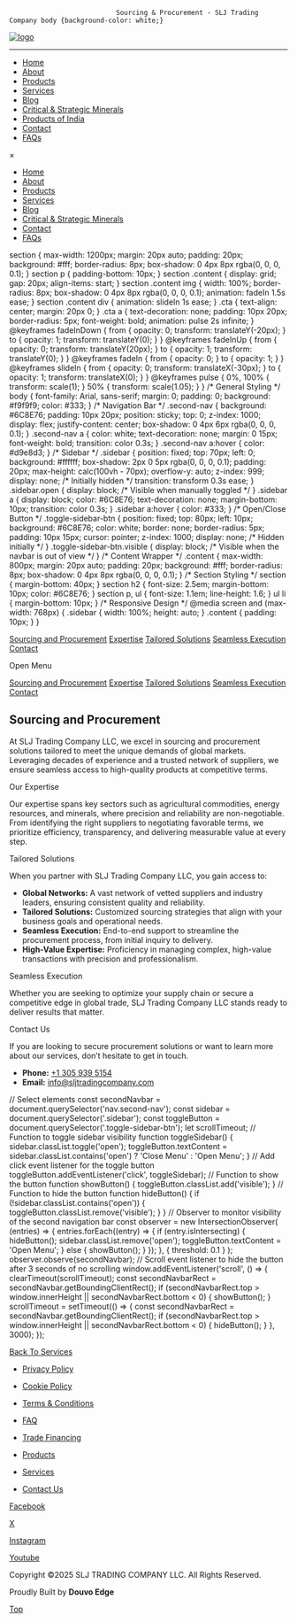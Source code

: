                                Sourcing & Procurement - SLJ Trading Company body {background-color: white;}

[![logo](https://sljtradingcompany.b-cdn.net/pics/slj-logo.png)](index.html)

* * *

*   [Home](index.html)
*   [About](about.html)
*   [Products](products.html)
*   [Services](services.html)
*   [Blog](blog.html)
*   [Critical & Strategic Minerals](critical-strategic-minerals.html)
*   [Products of India](products-of-india.html)
*   [Contact](contact.html)
*   [FAQs](faq.html)

×

*   [Home](index.html)
*   [About](about.html)
*   [Products](products.html)
*   [Services](services.html)
*   [Blog](blog.html)
*   [Critical & Strategic Minerals](critical-strategic-minerals.html)
*   [Contact](contact.html)
*   [FAQs](faq.html)

section { max-width: 1200px; margin: 20px auto; padding: 20px; background: #fff; border-radius: 8px; box-shadow: 0 4px 8px rgba(0, 0, 0, 0.1); } section p { padding-bottom: 10px; } section .content { display: grid; gap: 20px; align-items: start; } section .content img { width: 100%; border-radius: 8px; box-shadow: 0 4px 8px rgba(0, 0, 0, 0.1); animation: fadeIn 1.5s ease; } section .content div { animation: slideIn 1s ease; } .cta { text-align: center; margin: 20px 0; } .cta a { text-decoration: none; padding: 10px 20px; border-radius: 5px; font-weight: bold; animation: pulse 2s infinite; } @keyframes fadeInDown { from { opacity: 0; transform: translateY(-20px); } to { opacity: 1; transform: translateY(0); } } @keyframes fadeInUp { from { opacity: 0; transform: translateY(20px); } to { opacity: 1; transform: translateY(0); } } @keyframes fadeIn { from { opacity: 0; } to { opacity: 1; } } @keyframes slideIn { from { opacity: 0; transform: translateX(-30px); } to { opacity: 1; transform: translateX(0); } } @keyframes pulse { 0%, 100% { transform: scale(1); } 50% { transform: scale(1.05); } } /\* General Styling \*/ body { font-family: Arial, sans-serif; margin: 0; padding: 0; background: #f9f9f9; color: #333; } /\* Navigation Bar \*/ .second-nav { background: #6C8E76; padding: 10px 20px; position: sticky; top: 0; z-index: 1000; display: flex; justify-content: center; box-shadow: 0 4px 6px rgba(0, 0, 0, 0.1); } .second-nav a { color: white; text-decoration: none; margin: 0 15px; font-weight: bold; transition: color 0.3s; } .second-nav a:hover { color: #d9e8d3; } /\* Sidebar \*/ .sidebar { position: fixed; top: 70px; left: 0; background: #ffffff; box-shadow: 2px 0 5px rgba(0, 0, 0, 0.1); padding: 20px; max-height: calc(100vh - 70px); overflow-y: auto; z-index: 999; display: none; /\* Initially hidden \*/ transition: transform 0.3s ease; } .sidebar.open { display: block; /\* Visible when manually toggled \*/ } .sidebar a { display: block; color: #6C8E76; text-decoration: none; margin-bottom: 10px; transition: color 0.3s; } .sidebar a:hover { color: #333; } /\* Open/Close Button \*/ .toggle-sidebar-btn { position: fixed; top: 80px; left: 10px; background: #6C8E76; color: white; border: none; border-radius: 5px; padding: 10px 15px; cursor: pointer; z-index: 1000; display: none; /\* Hidden initially \*/ } .toggle-sidebar-btn.visible { display: block; /\* Visible when the navbar is out of view \*/ } /\* Content Wrapper \*/ .content { max-width: 800px; margin: 20px auto; padding: 20px; background: #fff; border-radius: 8px; box-shadow: 0 4px 8px rgba(0, 0, 0, 0.1); } /\* Section Styling \*/ section { margin-bottom: 40px; } section h2 { font-size: 2.5em; margin-bottom: 10px; color: #6C8E76; } section p, ul { font-size: 1.1em; line-height: 1.6; } ul li { margin-bottom: 10px; } /\* Responsive Design \*/ @media screen and (max-width: 768px) { .sidebar { width: 100%; height: auto; } .content { padding: 10px; } }

[Sourcing and Procurement](#sourcing-and-procurement) [Expertise](#expertise) [Tailored Solutions](#tailored-solutions) [Seamless Execution](#execution) [Contact](#contact)

Open Menu

[Sourcing and Procurement](#sourcing-and-procurement) [Expertise](#expertise) [Tailored Solutions](#tailored-solutions) [Seamless Execution](#execution) [Contact](#contact)

Sourcing and Procurement
------------------------

At SLJ Trading Company LLC, we excel in sourcing and procurement solutions tailored to meet the unique demands of global markets. Leveraging decades of experience and a trusted network of suppliers, we ensure seamless access to high-quality products at competitive terms.

Our Expertise

Our expertise spans key sectors such as agricultural commodities, energy resources, and minerals, where precision and reliability are non-negotiable. From identifying the right suppliers to negotiating favorable terms, we prioritize efficiency, transparency, and delivering measurable value at every step.

Tailored Solutions

When you partner with SLJ Trading Company LLC, you gain access to:

*   **Global Networks:** A vast network of vetted suppliers and industry leaders, ensuring consistent quality and reliability.
*   **Tailored Solutions:** Customized sourcing strategies that align with your business goals and operational needs.
*   **Seamless Execution:** End-to-end support to streamline the procurement process, from initial inquiry to delivery.
*   **High-Value Expertise:** Proficiency in managing complex, high-value transactions with precision and professionalism.

Seamless Execution

Whether you are seeking to optimize your supply chain or secure a competitive edge in global trade, SLJ Trading Company LLC stands ready to deliver results that matter.

Contact Us

If you are looking to secure procurement solutions or want to learn more about our services, don’t hesitate to get in touch.

*   **Phone:** [+1 305 939 5154](tel:+13059395154)
*   **Email:** [info@sljtradingcompany.com](mailto:info@sljtradingcompany.com)

// Select elements const secondNavbar = document.querySelector('nav.second-nav'); const sidebar = document.querySelector('.sidebar'); const toggleButton = document.querySelector('.toggle-sidebar-btn'); let scrollTimeout; // Function to toggle sidebar visibility function toggleSidebar() { sidebar.classList.toggle('open'); toggleButton.textContent = sidebar.classList.contains('open') ? 'Close Menu' : 'Open Menu'; } // Add click event listener for the toggle button toggleButton.addEventListener('click', toggleSidebar); // Function to show the button function showButton() { toggleButton.classList.add('visible'); } // Function to hide the button function hideButton() { if (!sidebar.classList.contains('open')) { toggleButton.classList.remove('visible'); } } // Observer to monitor visibility of the second navigation bar const observer = new IntersectionObserver( (entries) => { entries.forEach((entry) => { if (entry.isIntersecting) { hideButton(); sidebar.classList.remove('open'); toggleButton.textContent = 'Open Menu'; } else { showButton(); } }); }, { threshold: 0.1 } ); observer.observe(secondNavbar); // Scroll event listener to hide the button after 3 seconds of no scrolling window.addEventListener('scroll', () => { clearTimeout(scrollTimeout); const secondNavbarRect = secondNavbar.getBoundingClientRect(); if (secondNavbarRect.top > window.innerHeight || secondNavbarRect.bottom < 0) { showButton(); } scrollTimeout = setTimeout(() => { const secondNavbarRect = secondNavbar.getBoundingClientRect(); if (secondNavbarRect.top > window.innerHeight || secondNavbarRect.bottom < 0) { hideButton(); } }, 3000); });

[Back To Services](services.html)

*   [Privacy Policy](privacy.html)
*   [Cookie Policy](cookies.html)
*   [Terms & Conditions](terms.html)
*   [FAQ](faq.html)

*   [Trade Financing](trade-financing.html)
*   [Products](products.html)
*   [Services](services.html)
*   [Contact Us](contact.html)

[Facebook](https://www.facebook.com/indonez)

[X](https://twitter.com/indonez_tw)

[Instagram](https://www.instagram.com/indonez_ig)

[Youtube](#some-link)

Copyright ©2025 SLJ TRADING COMPANY LLC. All Rights Reserved.

Proudly Built by **Douvo Edge**

[Top](#)